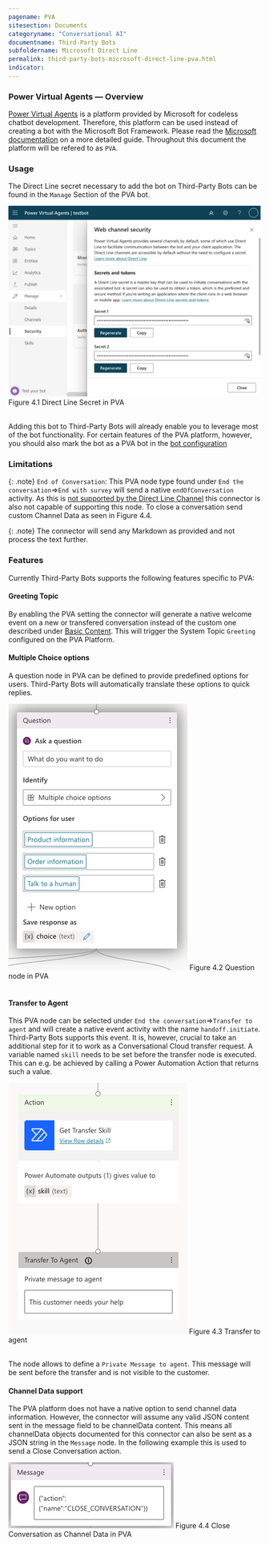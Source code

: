 ```yaml
---
pagename: PVA
sitesection: Documents
categoryname: "Conversational AI"
documentname: Third-Party Bots
subfoldername: Microsoft Direct Line
permalink: third-party-bots-microsoft-direct-line-pva.html
indicator:
---
```


### Power Virtual Agents — Overview

[Power Virtual Agents](https://powervirtualagents.microsoft.com) is a platform provided by Microsoft for codeless chatbot development. Therefore, this platform can be used instead of creating a bot with the Microsoft Bot Framework. Please read the [Microsoft documentation](https://docs.microsoft.com/en-us/power-virtual-agents/fundamentals-what-is-power-virtual-agents) on a more detailed guide. Throughout this document the platform will be refered to as `PVA`.

### Usage

The Direct Line secret necessary to add the bot on Third-Party Bots can be found in the `Manage` Section of the PVA bot.

<img class="fancyimage" alt="PVA-secret" src="img/ThirdPartyBots/microsoft-secret-pva.png">
Figure 4.1 Direct Line Secret in PVA
<br>
<br>

Adding this bot to Third-Party Bots will already enable you to leverage most of the bot functionality.
For certain features of the PVA platform, however, you should also mark the bot as a PVA bot in the 
[bot configuration](third-party-bots-microsoft-direct-line-introduction.html#configuration)

### Limitations

{: .note}
`End of Conversation`: This PVA node type found under `End the conversation`=>`End with survey` will send a native 
`endOfConversation` activity.
As this is [not supported by the Direct Line Channel](https://docs.microsoft.com/en-us/azure/bot-service/rest-api/bot-framework-rest-direct-line-3-0-end-conversation?view=azure-bot-service-4.0)
this connector is also not capable of supporting this node. To close a conversation send custom Channel Data as seen 
in Figure 4.4.

{: .note}
The connector will send any Markdown as provided and not process the text further. 

### Features

Currently Third-Party Bots supports the following features specific to PVA:

#### Greeting Topic
By enabling the PVA setting the connector will generate a native welcome event on a new or transfered conversation 
instead of the custom one described under [Basic Content](third-party-bots-microsoft-direct-line-basic-content.html).
This will trigger the System Topic `Greeting` configured on the PVA Platform.

#### Multiple Choice options
A question node in PVA can be defined to provide predefined options for users.
Third-Party Bots will automatically translate these options to quick replies.

<img class="fancyimage" alt="Multiple Choice Example" src="img/ThirdPartyBots/microsoft-example-pva-multiple-choice.png">
Figure 4.2 Question node in PVA
<br>
<br>

#### Transfer to Agent
This PVA node can be selected under `End the conversation`=>`Transfer to agent` and will create a native event activity with the name `handoff.initiate`. Third-Party Bots supports this event. It is, however, crucial to take an additional step for it to work as a Conversational Cloud transfer request. A variable named `skill` needs to be set before the transfer node is executed. This can e.g. be achieved by calling a Power Automation Action that returns such a value.

<img class="fancyimage" alt="Transfer example" src="img/ThirdPartyBots/microsoft-example-pva-transfer.png">
Figure 4.3 Transfer to agent
<br>
<br>

The node allows to define a `Private Message to agent`.
This message will be sent before the transfer and is not visible to the customer.

#### Channel Data support
The PVA platform does not have a native option to send channel data information.
However, the connector will assume any valid JSON content sent in the message field to be channelData content.
This means all channelData objects documented for this connector can also be sent as a JSON string in the `Message` node.
In the following example this is used to send a Close Conversation action.

<img class="fancyimage" alt="Channel Data example" src="img/ThirdPartyBots/microsoft-example-pva-structured-content.png">
Figure 4.4 Close Conversation as Channel Data in PVA
